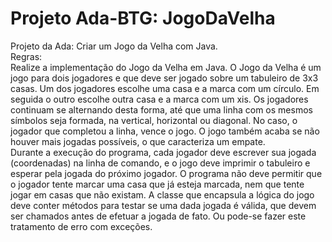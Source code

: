 # Projeto Ada-BTG: JogoDaVelha
Projeto da Ada: Criar um Jogo da Velha com Java.  
Regras:  
Realize a implementação do Jogo da Velha em Java.
O Jogo da Velha é um jogo para dois jogadores e que deve ser jogado sobre um tabuleiro de 3x3 casas. Um
dos jogadores escolhe uma casa e a marca com um círculo. Em seguida o outro escolhe outra casa e a marca
com um xis. Os jogadores continuam se alternando desta forma, até que uma linha com os mesmos símbolos
seja formada, na vertical, horizontal ou diagonal. No caso, o jogador que completou a linha, vence o jogo. O
jogo também acaba se não houver mais jogadas possíveis, o que caracteriza um empate.  
Durante a execução do programa, cada jogador deve escrever sua jogada (coordenadas) na linha de comando,
e o jogo deve imprimir o tabuleiro e esperar pela jogada do próximo jogador. O programa não deve permitir que
o jogador tente marcar uma casa que já esteja marcada, nem que tente jogar em casas que não existam. A
classe que encapsula a lógica do jogo deve conter métodos para testar se uma dada jogada é válida, que
devem ser chamados antes de efetuar a jogada de fato. Ou pode-se fazer este tratamento de erro com
exceções.
